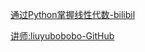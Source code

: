 [通过Python掌握线性代数-bilibil](https://www.bilibili.com/video/BV1Hf4y1B7Bf? "liuyubobobo")

[讲师:liuyubobobo-GitHub](https://github.com/liuyubobobo "GitHub")
